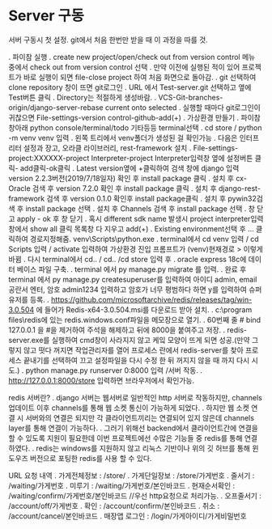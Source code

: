 # Server 구동


서버 구동시 첫 설정.  git에서 처음 한번만 받을 때 이 과정을 따를 것.

 . 파이참 실행 
 . create new project/open/check out from version control 메뉴 중에서 check out from version control 선택
 . 만약 이전에 실행된 적이 있어 프로젝트가 바로 실행이 되면 file-close project 하여 처음 화면으로 돌아감.
 . git 선택하여 clone repository 창이 뜨면 git로그인 
 . URL 에서 Test-server.git 선택하고 옆에 Test버튼 클릭
 . Directory는 적절하게 생성바람.
 . VCS-Git-branches-origin/django-server-rebase current onto selected
 . 실행할 때마다 git로그인이 귀찮으면 File-settings-version control-github-add(+)
 . 가상환경 만들기
 . 파이참 창아래 python console/terminal/todo 기타등등 terminal선택
 . cd store / python -m venv venv 입력
 . 왼쪽 트리에서 venv폴더가 생성된 걸 확인가능
 . 다음은 인터프리터 설정과 장고, 오라클 라이브러리, rest-framework 설치
 . File-settings-project:XXXXXX-project Interpreter-project Interpreter입력창 옆에 설정버튼 클릭- add클릭-ok클릭
 . Latest version옆에 +클릭하여 검색 창에 django 입력 version 2.2.3버전(2019/7/18일자) 확인 후 install package 클릭
 . 설치 후 cx-Oracle 검색 후 version 7.2.0 확인 후 install package 클릭
 . 설치 후 django-rest-framework 검색 후 version 0.1.0 확인후 install package클릭
 . 설치 후 pywin32검색 후 install package 선택
 . 설치 후 Channels 검색 후 install package 선택
 . 창 닫고 apply - ok 후 창 닫기
 . 혹시 different sdk name 발생시 project interpreter입력창에서 show all 클릭 목록창 다 지우고 add(+)
 . Existing environment선택 후 ... 클릭하여 경로지정해줌. venv\Scripts\python.exe
 . terminal에서 cd venv 입력 / cd Scripts 입력 / activate 입력하여 가상환경 진입 프롬프트가 (venv)현재경로 > 이렇게 바뀜
 . 다시 terminal에서 cd.. / cd.. /cd store 입력 후 
 . oracle express 18c에 데이터 베이스 파일 구축.
 . terminal 에서 py manage.py migrate 를 입력.
 . 완료 후 terminal 에서 py manage.py createsuperuser를 입력하여 아이디 admin, email 공란서 엔터, 암호 admin1234 입력하고
   암호가 너무 평범하다 하면 y를 입력하여 슈퍼유저를 등록.
 . https://github.com/microsoftarchive/redis/releases/tag/win-3.0.504 에 들어가 Redis-x64-3.0.504.msi를 다운로드 받아 설치. 
 . c:\program files\redis에 있는 redis.windows.conf파일을 메모장으로 열기.
 . 60번째 줄 # bind 127.0.0.1 을 #을 제거하여 주석을 해제하고 뒤에 8000을 붙여주고 저장.
 . redis-server.exe를 실행하여 cmd창이 사라지지 않고 케잌 모양이 뜨게 되면 성공.(만약 그렇지 않고 떳다 꺼지면 작업관리자를 열어
   프로세스 란에서 redis-server를 찾아 프로세스 끝내기를 선택하여 끄고 설정파일을 다시 수정 한 뒤 꺼지지 않을 때 까지 다시 시도.)
 . python manage.py runserver 0:8000 입력 /서버 작동.
 . http://127.0.0.1:8000/store 입력하면 브라우저에서 확인가능.
 
redis 서버란?
 . django 서버는 웹서버로 일반적인 http 서버로 작동하지만, channels 업데이트 이후 channels를 통해 웹 소켓 통신이 가능하게 되었다.
 . 하지만 웹 소켓 연결 시 서버와의 연결은 되지만 각 클라이언트끼리는 연결되어 있지 않은데 channels layer를 통해 연결이 가능하다.
 . 그러기 위해선 backend에서 클라이언트간에 연결을 할 수 있도록 지원이 필요한데 이번 프로젝트에선 수많은 기능들 중 redis를 통해 연결하였다.
 . redis는 windows를 지원하지 않고 리눅스 기반이나 위의 깃 허브를 통해 윈도우즈 버전으로 포팅한 redis를 사용 할 수 있다. 

URL 요청 내역
 . 가게전체정보 : /store/
 . 가게단일장보 : /store/가게번호
 . 줄서기	: /waiting/가게번호
 . 미루기	: /waiting/가게번호/본인바코드
 . 현재순서확인	: /waiting/confirm/가게번호/본인바코드	//우선 http요청으로 처리가능.
 . 오프줄서기	: /account/off/가게번호
 . 확인		: /account/confirm/본인바코드
 . 취소		: /account/cancel/본인바코드
 . 매장앱 로그인 : /login/가게아이디/가게비밀번호
